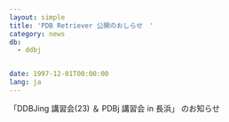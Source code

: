 ```yaml
---
layout: simple
title: 'PDB Retriever 公開のおしらせ　'
category: news
db:
  - ddbj


date: 1997-12-01T00:00:00
lang: ja
---
```


「DDBJing 講習会(23) ＆ PDBj 講習会 in 長浜」 のお知らせ
